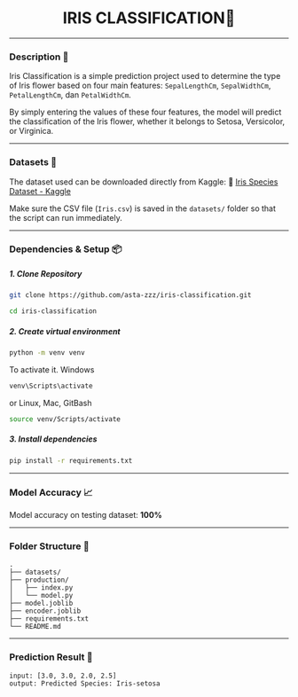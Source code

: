 <h1 align="center">IRIS CLASSIFICATION🌸</h1>

---

### Description 📄

Iris Classification is a simple prediction project used to determine the type of Iris flower based on four main features: `SepalLengthCm`, `SepalWidthCm`, `PetalLengthCm`, dan `PetalWidthCm`.

By simply entering the values of these four features, the model will predict the classification of the Iris flower, whether it belongs to Setosa, Versicolor, or Virginica.

---

### Datasets 📁

The dataset used can be downloaded directly from Kaggle:
🔗 <a href="https://www.kaggle.com/datasets/uciml/iris">Iris Species Dataset - Kaggle</a>

Make sure the CSV file (`Iris.csv`) is saved in the `datasets/` folder so that the script can run immediately.

---

### Dependencies & Setup 📦

##### 1. Clone Repository

```bash
git clone https://github.com/asta-zzz/iris-classification.git
```

```bash
cd iris-classification
```

##### 2. Create virtual environment

```bash
python -m venv venv
```

To activate it.
Windows

```bash
venv\Scripts\activate
```

or
Linux, Mac, GitBash

```bash
source venv/Scripts/activate
```

##### 3. Install dependencies

```bash
pip install -r requirements.txt
```

---

### Model Accuracy 📈

Model accuracy on testing dataset: **100%**

---

### Folder Structure 📂

```pgsql
.
├── datasets/
├── production/
│   ├── index.py
│   └── model.py
├── model.joblib
├── encoder.joblib
├── requirements.txt
└── README.md

```

---

### Prediction Result 🧠

```vbnet
input: [3.0, 3.0, 2.0, 2.5]
output: Predicted Species: Iris-setosa
```
